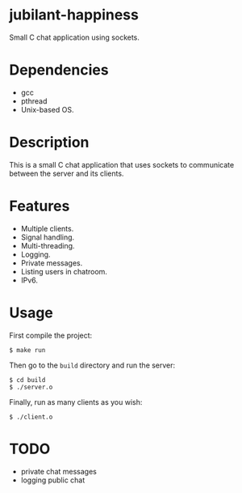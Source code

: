 # jubilant-happiness

Small C chat application using sockets.

# Dependencies

- gcc
- pthread
- Unix-based OS.

# Description

This is a small C chat application that uses sockets to communicate
between the server and its clients.

# Features

- Multiple clients.
- Signal handling.
- Multi-threading.
- Logging.
- Private messages.
- Listing users in chatroom.
- IPv6.

# Usage

First compile the project:

	$ make run

Then go to the `build` directory and run the server:

	$ cd build
	$ ./server.o

Finally, run as many clients as you wish:

	$ ./client.o

# TODO

- private chat messages
- logging public chat
